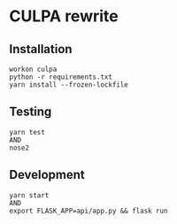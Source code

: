 # CULPA rewrite

## Installation

```
workon culpa
python -r requirements.txt
yarn install --frozen-lockfile
```

## Testing

```
yarn test
AND
nose2
```

## Development

```
yarn start
AND
export FLASK_APP=api/app.py && flask run
```

